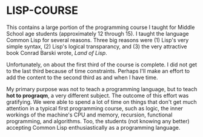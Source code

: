 # LISP-COURSE

This contains a large portion of the programming course I taught for Middle School age students (approximately 12 through 15). I taught the language Common Lisp for several reasons. Three big reasons were (1) Lisp's very simple syntax, (2) Lisp's logical transparancy, and (3) the very attractive book Conrad Barski wrote, *Land of Lisp*.

Unfortunately, on about the first third of the course is complete. I did not get to the last third because of time constraints. Perhaps I'll make an effort to add the content to the second third as and when I have time.

My primary purpose was not to teach a programming language, but to teach **hot to prograqm**, a very different subject. The outcome of this effort was gratifying. We were able to spend a lot of time on things that don't get much attention in a typical first programming course, such as logic, the inner workings of the machine's CPU and memory, recursion, functional programming, and algorithms. Too, the students (not knowing any better) accepting Common Lisp enthusiastically as a programming language. 
